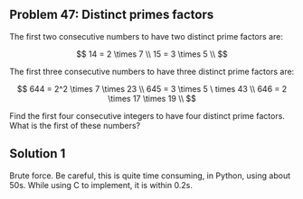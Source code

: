 ## Problem 47: Distinct primes factors

The first two consecutive numbers to have two distinct prime factors are:

$$
14 = 2 \times 7 \\
15 = 3 \times 5 \\
$$

The first three consecutive numbers to have three distinct prime factors are:

$$
644 = 2^2 \times 7 \times 23 \\
645 = 3 \times 5 \ times 43 \\
646 = 2 \times 17 \times 19 \\
$$

Find the first four consecutive integers to have four distinct prime factors.
What is the first of these numbers?


## Solution 1

Brute force. Be careful, this is quite time consuming, in Python, using about 50s. While using C to implement, it is within 0.2s.

